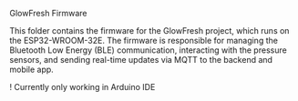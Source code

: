 GlowFresh Firmware

This folder contains the firmware for the GlowFresh project, which runs on the ESP32-WROOM-32E. The firmware is responsible for managing the Bluetooth Low Energy (BLE) communication, interacting with the pressure sensors, and sending real-time updates via MQTT to the backend and mobile app.

! Currently only working in Arduino IDE